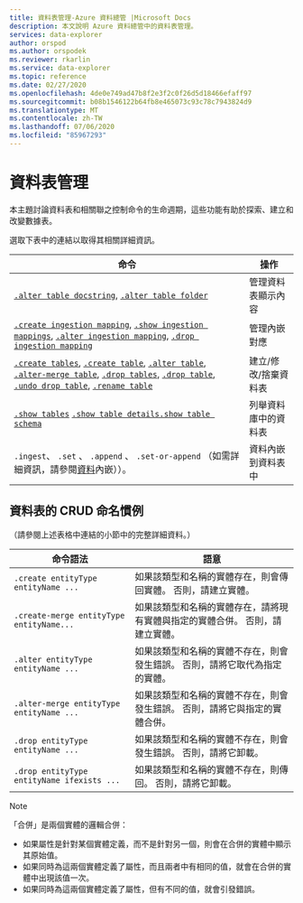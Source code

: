 ```yaml
---
title: 資料表管理-Azure 資料總管 |Microsoft Docs
description: 本文說明 Azure 資料總管中的資料表管理。
services: data-explorer
author: orspod
ms.author: orspodek
ms.reviewer: rkarlin
ms.service: data-explorer
ms.topic: reference
ms.date: 02/27/2020
ms.openlocfilehash: 4de0e749ad47b8f2e3f2c0f26d5d18466efaff97
ms.sourcegitcommit: b08b1546122b64fb8e465073c93c78c7943824d9
ms.translationtype: MT
ms.contentlocale: zh-TW
ms.lasthandoff: 07/06/2020
ms.locfileid: "85967293"
---
```

# <a name="tables-management"></a>資料表管理

本主題討論資料表和相關聯之控制命令的生命週期，這些功能有助於探索、建立和改變數據表。

選取下表中的連結以取得其相關詳細資訊。

| 命令                                                                                                                 | 操作                       |
|--------------------------------------------------------------------------------------------------------------------------|---------------------------------|
| [`.alter table docstring`](alter-table-docstring-command.md), [`.alter table folder`](alter-table-folder-command.md)                                                                                                                                                                                                   | 管理資料表顯示內容 |
| [`.create ingestion mapping`](create-ingestion-mapping-command.md), [`.show ingestion mappings`](show-ingestion-mapping-command.md), [`.alter ingestion mapping`](alter-ingestion-mapping-command.md), [`.drop ingestion mapping`](drop-ingestion-mapping-command.md)                                                                    | 管理內嵌對應        |
| [`.create tables`](create-tables-command.md), [`.create table`](create-table-command.md), [`.alter table`](alter-table-command.md), [`.alter-merge table`](alter-table-command.md), [`.drop tables`](drop-table-command.md), [`.drop table`](drop-table-command.md), [`.undo drop table`](undo-drop-table-command.md), [`.rename table`](rename-table-command.md) | 建立/修改/捨棄資料表       |
| [`.show tables`](show-tables-command.md) [`.show table details`](show-table-details-command.md)[`.show table schema`](show-table-schema-command.md)                                                                                      | 列舉資料庫中的資料表  |
| `.ingest`、 `.set` 、 `.append` 、 `.set-or-append` （如需詳細資訊，請參閱[資料](../../ingest-data-overview.md#kusto-query-language-ingest-control-commands)內嵌））。                                                                                                                                                                                      | 資料內嵌到資料表中     |

## <a name="crud-naming-conventions-for-tables"></a>資料表的 CRUD 命名慣例 
（請參閱上述表格中連結的小節中的完整詳細資料。）
 
| 命令語法                             | 語意                                                                                                             |
|--------------------------------------------|-----------------------------------------------------------------------------------------------------------------------|
| `.create entityType entityName ...`        | 如果該類型和名稱的實體存在，則會傳回實體。 否則，請建立實體。                          |
| `.create-merge entityType entityName...`   | 如果該類型和名稱的實體存在，請將現有實體與指定的實體合併。 否則，請建立實體。 |
| `.alter entityType entityName ...`         | 如果該類型和名稱的實體不存在，則會發生錯誤。 否則，請將它取代為指定的實體。            |
| `.alter-merge entityType entityName ...`   | 如果該類型和名稱的實體不存在，則會發生錯誤。 否則，請將它與指定的實體合併。              |
| `.drop entityType entityName ...`          | 如果該類型和名稱的實體不存在，則會發生錯誤。 否則，請將它卸載。                                         |
| `.drop entityType entityName ifexists ...` | 如果該類型和名稱的實體不存在，則傳回。 否則，請將它卸載。                                        |
 
> [!NOTE]
> 「合併」是兩個實體的邏輯合併：
>
> * 如果屬性是針對某個實體定義，而不是針對另一個，則會在合併的實體中顯示其原始值。
> * 如果同時為這兩個實體定義了屬性，而且兩者中有相同的值，就會在合併的實體中出現該值一次。
> * 如果同時為這兩個實體定義了屬性，但有不同的值，就會引發錯誤。